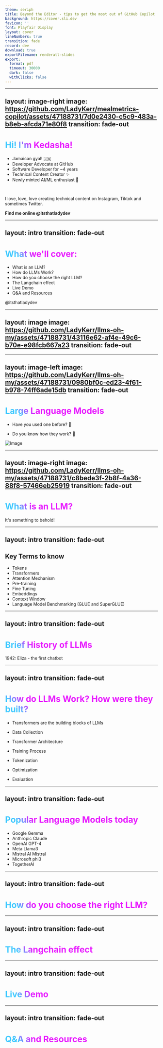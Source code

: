 ```yaml
---
theme: seriph
title: Beyond the Editor - tips to get the most out of GitHub Copilot
background: https://cover.sli.dev
favicon: ''
font: Playfair Display
layout: cover
lineNumbers: true
transition: fade
record: dev
download: true
exportFilename: renderatl-slides
export:
  format: pdf
  timeout: 30000
  dark: false
  withClicks: false
---
```


<!--
Hello good morning! Thank you all for being here with me today to learn all about large Language Models.

-->

---
layout: image-right
image:  https://github.com/LadyKerr/mealmetrics-copilot/assets/47188731/7d0e2430-c5c9-483a-b8eb-afcda71e80f8
transition: fade-out
---

# Hi! I'm Kedasha!

- Jamaican gyal! 🇯🇲 
- Developer Advocate at GitHub 
- Software Developer for ~4 years 
- Technical Content Creator ✨ 
- Newly minted AI/ML enthusiast 🤖

<br>

I love, love, love creating technical content on Instagram, Tiktok and sometimes Twitter. 

**Find me online @itsthatladydev**

<style>
h1 {
  background-color: #E81CFF;
  background-image: linear-gradient(45deg, #40C9FF 10%, #E81CFF 20%);
  background-size: 100%;
  -webkit-background-clip: text;
  -moz-background-clip: text;
  -webkit-text-fill-color: transparent;
  -moz-text-fill-color: transparent;
}
</style>


<!--
introduce self
-->


---
layout: intro
transition: fade-out
---

# What we'll cover:

- What is an LLM?
- How do LLMs Work?
- How do you choose the right LLM?
- The Langchain effect
- Live Demo
- Q&A and Resources


<!--

Here's a quick overview of what we'll be covering today - attempt to cover today in the next 40mins or so.

-->

<style>
h1 {
  background-color: #E81CFF;
  background-image: linear-gradient(45deg, #40C9FF 10%, #E81CFF 20%);
  background-size: 100%;
  -webkit-background-clip: text;
  -moz-background-clip: text;
  -webkit-text-fill-color: transparent;
  -moz-text-fill-color: transparent;
}
</style>

<div class="absolute left-30px bottom-30px">
@itsthatladydev
</div>


---
layout: image
image: https://github.com/LadyKerr/llms-oh-my/assets/47188731/43116e62-af4e-49c6-b70e-e98fcb667a23
transition: fade-out
---


<!--

Sooo, earlier this year I embarked on a journey to learn more about AI and ML and gain some foundational knowledge in the field. I then started to learn about and build with large language models (and even built my own custom model) and I'm here to share some of that knowledge with you today.

-->

---
layout: image-left
image: https://github.com/LadyKerr/llms-oh-my/assets/47188731/0980bf0c-ed23-4f61-b978-74ff6ade15db
transition: fade-out
---

# Large Language Models

- Have you used one before? 🤔

- Do you know how they work? 🤯

![Image](https://github.com/LadyKerr/llms-oh-my/assets/47188731/2f7df360-a359-4ff5-be27-aca41495d1d1)


<!--

Now how many of you have heard of LLMs before?
Now, how many of you have used an LLM before?
And how many of you actually understand what an LLM is and how they work?

-->

---
layout: image-right 
image:  https://github.com/LadyKerr/llms-oh-my/assets/47188731/c8bede3f-2b8f-4a36-88f8-57466eb25919
transition: fade-out
---

# What is an LLM?

It's something to behold!

<!--
When we tak about AI and their elationship with LLMs, we must look at the sort of hierachal relationship that exists between the two.

AI can be considered as Mother - the parent of Machine Learning, Deep Learnig, Natural Language Processing, Generative AI and then we get to Large Language Models.

Without AI at the forefront and the advancements made in AI, we would not have the LLMs that we have today.

There is going to be a lot of vocabulary that I wont be v=covering today but at the heart of Language Models is generative AI. 

Generative AI is a type of artificial intelligence that is capable of generating new content, such as images, text, or music. It is used in a variety of applications, such as chatbots, language translation, and text generation.

Some of the most common types of generative AI are:
- Generative Adversarial Networks (GANs)
- Variational Autoencoders (VAEs)
- Large Language Models (LLMs)

We'll be focusing on Large Language Models today.

A large langage model is a type of generative AI model that can generate human-like text.

To get to the point of having a large language model however, we must first understand the building blocks of these models - transformers.

-->

---
layout: intro
transition: fade-out
---

## Key Terms to know
- Tokens
- Transformers
- Attention Mechanism
- Pre-training 
- Fine Tuning
- Embeddings
- Context Window
- Language Model Benchmarking (GLUE and SuperGLUE)


<!--

-->

---
layout: intro
transition: fade-out
---

# Brief History of LLMs

1942: Eliza - the first chatbot


<!--

-->

---
layout: intro
transition: fade-out
---

# How do LLMs Work? How were they built?

- Transformers are the building blocks of LLMs

- Data Collection
- Transformer Architecture
- Training Process 
- Tokenization
- Optimization 
- Evaluation


<!--

-->
---
layout: intro
transition: fade-out
---

# Popular Language Models today 

- Google Gemma
- Anthropic Claude 
- OpenAI GPT-4
- Meta Llama3
- Mistral AI Mistral
- Microsoft phi3
- TogetherAI



<!--

-->

---
layout: intro
transition: fade-out
---

# How do you choose the right LLM?



<!--

-->

---
layout: intro
transition: fade-out
---


# The Langchain effect


<!--
Langchain is a framework that was developed to make it easier for any developer to build their own LLM powered application. It currently suports 2 languages - Python and Javascript.


-->

---
layout: intro
transition: fade-out
---

# Live Demo


<!--

-->

---
layout: intro
transition: fade-out
---

# Q&A and Resources


<!--

-->